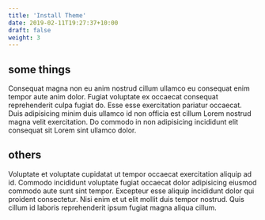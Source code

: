 ```yaml
---
title: 'Install Theme'
date: 2019-02-11T19:27:37+10:00
draft: false
weight: 3
---
```


## some things

Consequat magna non eu anim nostrud cillum ullamco eu consequat enim tempor aute anim dolor. Fugiat voluptate ex occaecat consequat reprehenderit culpa fugiat do. Esse esse exercitation pariatur occaecat. Duis adipisicing minim duis ullamco id non officia est cillum Lorem nostrud magna velit exercitation. Do commodo in non adipisicing incididunt elit consequat sit Lorem sint ullamco dolor.

## others

Voluptate et voluptate cupidatat ut tempor occaecat exercitation aliquip ad id. Commodo incididunt voluptate fugiat occaecat dolor adipisicing eiusmod commodo aute sunt sint tempor. Excepteur esse aliquip incididunt dolor qui proident consectetur. Nisi enim et ut elit mollit duis tempor nostrud. Quis cillum id laboris reprehenderit ipsum fugiat magna aliqua cillum.
